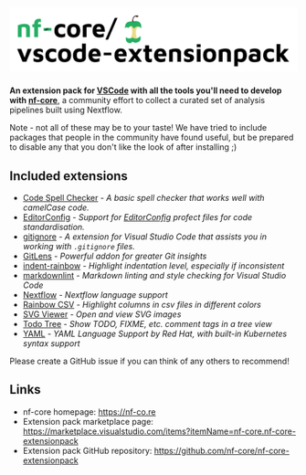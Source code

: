 # ![nf-core Extension Pack](logo_wide.png)

**An extension pack for [VSCode](https://code.visualstudio.com/) with all the tools you'll need to develop with [nf-core](https://nf-co.re/)**, a community effort to collect a curated set of analysis pipelines built using Nextflow.

Note - not all of these may be to your taste! We have tried to include packages that people in the community have found useful, but be prepared to disable any that you don't like the look of after installing ;)

## Included extensions

* [Code Spell Checker](https://marketplace.visualstudio.com/items?itemName=streetsidesoftware.code-spell-checker) - _A basic spell checker that works well with camelCase code._
* [EditorConfig](https://marketplace.visualstudio.com/items?itemName=EditorConfig.EditorConfig) - _Support for [EditorConfig](https://editorconfig.org/) profect files for code standardisation._
* [gitignore](https://marketplace.visualstudio.com/items?itemName=codezombiech.gitignore) - _A extension for Visual Studio Code that assists you in working with `.gitignore` files._
* [GitLens](https://marketplace.visualstudio.com/items?itemName=eamodio.gitlens) - _Powerful addon for greater Git insights_
* [indent-rainbow](https://marketplace.visualstudio.com/items?itemName=oderwat.indent-rainbow) - _Highlight indentation level, especially if inconsistent_
* [markdownlint](https://marketplace.visualstudio.com/items?itemName=davidanson.vscode-markdownlint) - _Markdown linting and style checking for Visual Studio Code_
* [Nextflow](https://marketplace.visualstudio.com/items?itemName=nextflow.nextflow) - _Nextflow language support_
* [Rainbow CSV](https://marketplace.visualstudio.com/items?itemName=mechatroner.rainbow-csv) - _Highlight columns in csv files in different colors_
* [SVG Viewer](https://marketplace.visualstudio.com/items?itemName=cssho.vscode-svgviewer) - _Open and view SVG images_
* [Todo Tree](https://marketplace.visualstudio.com/items?itemName=Gruntfuggly.todo-tree) - _Show TODO, FIXME, etc. comment tags in a tree view_
* [YAML](https://marketplace.visualstudio.com/items?itemName=redhat.vscode-yaml) - _YAML Language Support by Red Hat, with built-in Kubernetes syntax support_

Please create a GitHub issue if you can think of any others to recommend!

## Links

* nf-core homepage: <https://nf-co.re>
* Extension pack marketplace page: <https://marketplace.visualstudio.com/items?itemName=nf-core.nf-core-extensionpack>
* Extension pack GitHub repository: <https://github.com/nf-core/nf-core-extensionpack>
